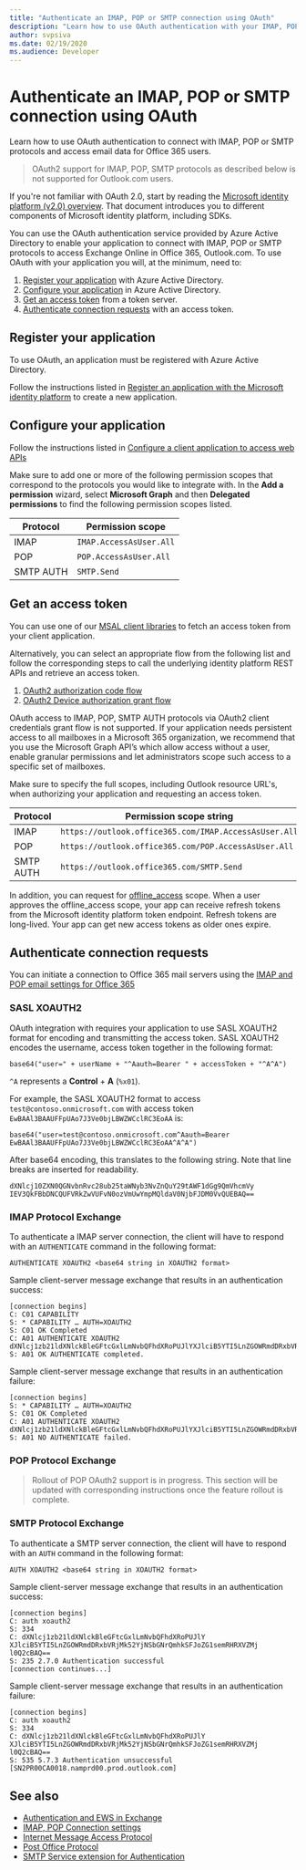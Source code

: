 ```yaml
---
title: "Authenticate an IMAP, POP or SMTP connection using OAuth"
description: "Learn how to use OAuth authentication with your IMAP, POP, and SMTP applications."
author: svpsiva
ms.date: 02/19/2020
ms.audience: Developer
---
```


# Authenticate an IMAP, POP or SMTP connection using OAuth

Learn how to use OAuth authentication to connect with IMAP, POP or SMTP protocols and access email data for Office 365 users.

> OAuth2 support for IMAP, POP, SMTP protocols as described below is not supported for Outlook.com users. 

If you're not familiar with OAuth 2.0, start by reading the [Microsoft identity platform (v2.0) overview](https://docs.microsoft.com/en-us/azure/active-directory/develop/v2-overview). That document introduces you to different components of Microsoft identity platform, including SDKs.

You can use the OAuth authentication service provided by Azure Active Directory to enable your application to connect with IMAP, POP or SMTP protocols to access Exchange Online in Office 365, Outlook.com. To use OAuth with your application you will, at the minimum, need to:

1. [Register your application](#register-your-application) with Azure Active Directory.
1. [Configure your application](#configure-your-application) in Azure Active Directory.
1. [Get an access token](#get-an-access-token) from a token server.
1. [Authenticate connection requests](#authenticate-connection-requests) with an access token.

## Register your application

To use OAuth, an application must be registered with Azure Active Directory.

Follow the instructions listed in [Register an application with the Microsoft identity platform](https://docs.microsoft.com/en-us/azure/active-directory/develop/quickstart-register-app) to create a new application.

## Configure your application

Follow the instructions listed in [Configure a client application to access web APIs](https://docs.microsoft.com/en-us/azure/active-directory/develop/quickstart-configure-app-access-web-apis)

Make sure to add one or more of the following permission scopes that correspond to the protocols you would like to integrate with. In the **Add a permission** wizard, select **Microsoft Graph** and then **Delegated permissions** to find the following permission scopes listed.

| Protocol  | Permission scope        |
|-----------|-------------------------|
| IMAP      | `IMAP.AccessAsUser.All` |
| POP       | `POP.AccessAsUser.All`  |
| SMTP AUTH | `SMTP.Send`             |

## Get an access token

You can use one of our [MSAL client libraries](https://docs.microsoft.com/en-us/azure/active-directory/develop/msal-overview) to fetch an access token from your client application.

Alternatively, you can select an appropriate flow from the following list and follow the corresponding steps to call the underlying identity platform REST APIs and retrieve an access token. 
1. [OAuth2 authorization code flow](https://docs.microsoft.com/en-us/azure/active-directory/develop/v2-oauth2-auth-code-flow)
1. [OAuth2 Device authorization grant flow](https://docs.microsoft.com/en-us/azure/active-directory/develop/v2-oauth2-device-code)

OAuth access to IMAP, POP, SMTP AUTH protocols via OAuth2 client credentials grant flow is not supported. If your application needs persistent access to all mailboxes in a Microsoft 365 organization, we recommend that you use the Microsoft Graph API’s which allow access without a user, enable granular permissions and let administrators scope such access to a specific set of mailboxes. 

Make sure to specify the full scopes, including Outlook resource URL's, when authorizing your application and requesting an access token. 

| Protocol  | Permission scope string |
|-----------|-------------------------|
| IMAP      | `https://outlook.office365.com/IMAP.AccessAsUser.All` |
| POP       | `https://outlook.office365.com/POP.AccessAsUser.All`  |
| SMTP AUTH | `https://outlook.office365.com/SMTP.Send`             |

In addition, you can request for [offline_access](https://docs.microsoft.com/en-us/azure/active-directory/develop/v2-permissions-and-consent#offline_access) scope. When a user approves the offline_access scope, your app can receive refresh tokens from the Microsoft identity platform token endpoint. Refresh tokens are long-lived. Your app can get new access tokens as older ones expire. 

## Authenticate connection requests

You can initiate a connection to Office 365 mail servers using the [IMAP and POP email settings for Office 365](https://support.office.com/en-us/article/pop-and-imap-email-settings-for-outlook-8361e398-8af4-4e97-b147-6c6c4ac95353) 

### SASL XOAUTH2

OAuth integration with requires your application to use SASL XOAUTH2 format for encoding and transmitting the access token. SASL XOAUTH2 encodes the username, access token together in the following format:

```text
base64("user=" + userName + "^Aauth=Bearer " + accessToken + "^A^A")
```

`^A` represents a **Control** + **A** (`%x01`).

For example, the SASL XOAUTH2 format to access `test@contoso.onmicrosoft.com` with access token `EwBAAl3BAAUFFpUAo7J3Ve0bjLBWZWCclRC3EoAA` is:

```text
base64("user=test@contoso.onmicrosoft.com^Aauth=Bearer EwBAAl3BAAUFFpUAo7J3Ve0bjLBWZWCclRC3EoAA^A^A")
```

After base64 encoding, this translates to the following string. Note that line breaks are inserted for readability.

```text
dXNlcj10ZXN0QGNvbnRvc28ub25taWNyb3NvZnQuY29tAWF1dGg9QmVhcmVy
IEV3QkFBbDNCQUFVRkZwVUFvN0ozVmUwYmpMQldaV0NjbFJDM0VvQUEBAQ==
```

### IMAP Protocol Exchange

To authenticate a IMAP server connection, the client will have to respond with an `AUTHENTICATE` command in the following format:

```text
AUTHENTICATE XOAUTH2 <base64 string in XOAUTH2 format>
```

Sample client-server message exchange that results in an authentication success:

```text
[connection begins]
C: C01 CAPABILITY
S: * CAPABILITY … AUTH=XOAUTH2
S: C01 OK Completed
C: A01 AUTHENTICATE XOAUTH2 dXNlcj1zb21ldXNlckBleGFtcGxlLmNvbQFhdXRoPUJlYXJlciB5YTI5LnZGOWRmdDRxbVRjMk52YjNSbGNrQmhkSFJoZG1semRHRXVZMjl0Q2cBAQ==
S: A01 OK AUTHENTICATE completed.
```

Sample client-server message exchange that results in an authentication failure:

```text
[connection begins]
S: * CAPABILITY … AUTH=XOAUTH2
S: C01 OK Completed
C: A01 AUTHENTICATE XOAUTH2 dXNlcj1zb21ldXNlckBleGFtcGxlLmNvbQFhdXRoPUJlYXJlciB5YTI5LnZGOWRmdDRxbVRjMk52YjNSbGNrQmhkSFJoZG1semRHRXVZMjl0Q2cBAQ==
S: A01 NO AUTHENTICATE failed.
```

### POP Protocol Exchange

> Rollout of POP OAuth2 support is in progress. This section will be updated with corresponding instructions once the feature rollout is complete. 


### SMTP Protocol Exchange

To authenticate a SMTP server connection, the client will have to respond with an `AUTH` command in the following format:

```text
AUTH XOAUTH2 <base64 string in XOAUTH2 format>
```

Sample client-server message exchange that results in an authentication success:

```text
[connection begins]
C: auth xoauth2
S: 334
C: dXNlcj1zb21ldXNlckBleGFtcGxlLmNvbQFhdXRoPUJlY
XJlciB5YTI5LnZGOWRmdDRxbVRjMk52YjNSbGNrQmhkSFJoZG1semRHRXVZMj
l0Q2cBAQ==
S: 235 2.7.0 Authentication successful
[connection continues...]
```

Sample client-server message exchange that results in an authentication failure:

```text
[connection begins]
C: auth xoauth2
S: 334
C: dXNlcj1zb21ldXNlckBleGFtcGxlLmNvbQFhdXRoPUJlY
XJlciB5YTI5LnZGOWRmdDRxbVRjMk52YjNSbGNrQmhkSFJoZG1semRHRXVZMj
l0Q2cBAQ==
S: 535 5.7.3 Authentication unsuccessful [SN2PR00CA0018.namprd00.prod.outlook.com]
```
## See also

- [Authentication and EWS in Exchange](../exchange-web-services/authentication-and-ews-in-exchange.md)
- [IMAP, POP Connection settings](https://support.office.com/en-us/article/pop-and-imap-email-settings-for-outlook-8361e398-8af4-4e97-b147-6c6c4ac95353)
- [Internet Message Access Protocol](https://tools.ietf.org/html/rfc3501)
- [Post Office Protocol](https://tools.ietf.org/html/rfc1081)
- [SMTP Service extension for Authentication](https://tools.ietf.org/html/rfc4954)
